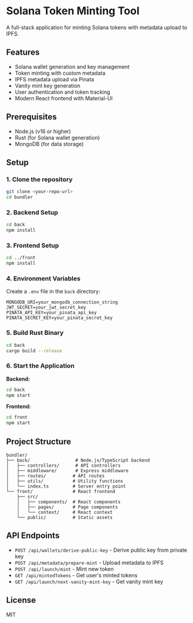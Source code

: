 # Solana Token Minting Tool

A full-stack application for minting Solana tokens with metadata upload to IPFS.

## Features

- Solana wallet generation and key management
- Token minting with custom metadata
- IPFS metadata upload via Pinata
- Vanity mint key generation
- User authentication and token tracking
- Modern React frontend with Material-UI

## Prerequisites

- Node.js (v16 or higher)
- Rust (for Solana wallet generation)
- MongoDB (for data storage)

## Setup

### 1. Clone the repository
```bash
git clone <your-repo-url>
cd bundler
```

### 2. Backend Setup
```bash
cd back
npm install
```

### 3. Frontend Setup
```bash
cd ../front
npm install
```

### 4. Environment Variables

Create a `.env` file in the `back` directory:
```env
MONGODB_URI=your_mongodb_connection_string
JWT_SECRET=your_jwt_secret_key
PINATA_API_KEY=your_pinata_api_key
PINATA_SECRET_KEY=your_pinata_secret_key
```

### 5. Build Rust Binary
```bash
cd back
cargo build --release
```

### 6. Start the Application

**Backend:**
```bash
cd back
npm start
```

**Frontend:**
```bash
cd front
npm start
```

## Project Structure

```
bundler/
├── back/                 # Node.js/TypeScript backend
│   ├── controllers/      # API controllers
│   ├── middleware/       # Express middleware
│   ├── routes/          # API routes
│   ├── utils/           # Utility functions
│   └── index.ts         # Server entry point
└── front/               # React frontend
    ├── src/
    │   ├── components/  # React components
    │   ├── pages/       # Page components
    │   └── context/     # React context
    └── public/          # Static assets
```

## API Endpoints

- `POST /api/wallets/derive-public-key` - Derive public key from private key
- `POST /api/metadata/prepare-mint` - Upload metadata to IPFS
- `POST /api/launch/mint` - Mint new token
- `GET /api/mintedTokens` - Get user's minted tokens
- `GET /api/launch/next-vanity-mint-key` - Get vanity mint key

## License

MIT 